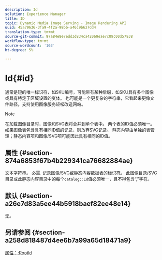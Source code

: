 ```yaml
---
description: Id
solution: Experience Manager
title: ID
topic: Dynamic Media Image Serving - Image Rendering API
uuid: 45a79636-3fa9-4f2a-98bb-a46c9b627dd4
translation-type: tm+mt
source-git-commit: 97a84e8e7edd3d834ca42069eae7c09c00d57938
workflow-type: tm+mt
source-wordcount: '163'
ht-degree: 5%

---
```



# Id{#id}

通常是短的唯一标识符，如SKU编号，可能带有某种后缀，如SKU具有多个图像或具有特定于区域设置的变体。 也可能是一个更复杂的字符串，它看起来更像文件路径，支持使用图像服务轻松改造网站。

>[!NOTE]
>
>在加载图像目录时，图像和SVG表将合并到单个表中。 两个表的ID值必须唯一。 如果图像表包含具有相同ID值的记录，则放弃SVG记录。 静态内容由单独的表管理；静态内容项和图像/SVG项可能因此具有相同的ID值。

## 属性 {#section-874a6853f67b4b229341ca76682884ae}

文本字符串。 必需. 记录图像/SVG或静态内容数据表的标识符。 此图像目录/SVG目录或此静态内容目录中的每个`catalog::Id`值必须唯一，且不得包含“,”字符。

## 默认 {#section-a26e7d83a5ee44b5918baef82ee48e14}

无。

## 另请参阅 {#section-a258d818487d4ee6b7a99a65d18471a9}

[属性：:RootId](../../../../../../is-api/image-catalog/image-serving-api-ref/c-image-catalog-reference/c-attributes-reference/r-rootid.md#reference-13653312925e4a08b90f99961d53f546)
